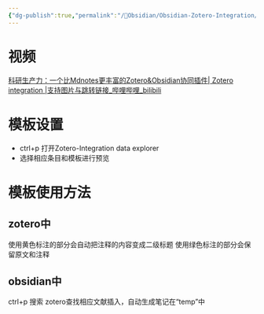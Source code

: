 ```yaml
---
{"dg-publish":true,"permalink":"/🧠Obsidian/Obsidian-Zotero-Integration/","dgPassFrontmatter":true}
---
```



# 视频
[科研生产力：一个比Mdnotes更丰富的Zotero&Obsidian协同插件| Zotero integration |支持图片与跳转链接_哔哩哔哩_bilibili](https://www.bilibili.com/video/BV1jF411A7d6/?spm_id_from=333.337.search-card.all.click&vd_source=b67a7f2d7dfc89b4780327d146b5c2d1)
# 模板设置
- ctrl+p 打开Zotero-Integration data explorer
- 选择相应条目和模板进行预览
# 模板使用方法
## zotero中
使用黄色标注的部分会自动把注释的内容变成二级标题
使用绿色标注的部分会保留原文和注释
## obsidian中
ctrl+p 搜索 zotero查找相应文献插入，自动生成笔记在“temp”中